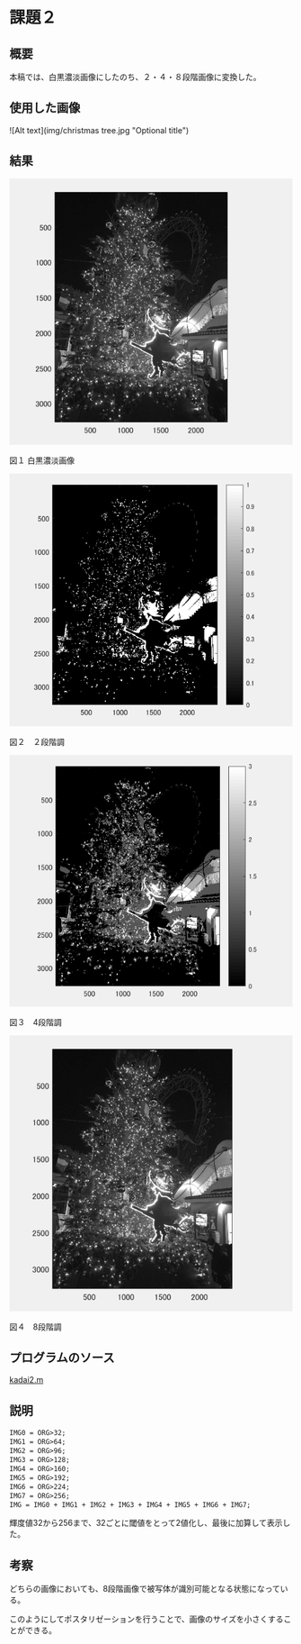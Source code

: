 課題２
====

## 概要

本稿では、白黒濃淡画像にしたのち、２・４・８段階画像に変換した。

## 使用した画像

![Alt text](img/christmas tree.jpg "Optional title")

## 結果


![Alt text](img/2-1.png "Optional title")

図１ 白黒濃淡画像

![Alt text](img/2-2.png "Optional title")

図２　２段階調

![Alt text](img/2-3.png "Optional title")

図３　4段階調

![Alt text](img/2-4.png "Optional title")

図４　8段階調


## プログラムのソース

[kadai2.m](https://github.com/Minami0o0/image_processing/blob/master/lecture_image_processing-master/kadai2.m)

## 説明

    IMG0 = ORG>32;
    IMG1 = ORG>64;
    IMG2 = ORG>96;
    IMG3 = ORG>128;
    IMG4 = ORG>160;
    IMG5 = ORG>192;
    IMG6 = ORG>224;
    IMG7 = ORG>256;
    IMG = IMG0 + IMG1 + IMG2 + IMG3 + IMG4 + IMG5 + IMG6 + IMG7;

輝度値32から256まで、32ごとに閾値をとって2値化し、最後に加算して表示した。

## 考察

どちらの画像においても、8段階画像で被写体が識別可能となる状態になっている。

このようにしてポスタリゼーションを行うことで、画像のサイズを小さくすることができる。
